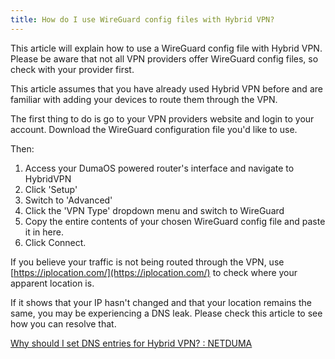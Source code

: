 ```yaml
---
title: How do I use WireGuard config files with Hybrid VPN?
---
```


This article will explain how to use a WireGuard 
config file with Hybrid VPN. Please be aware that not all VPN providers 
offer WireGuard config files, so check with your provider first.

This
 article assumes that you have already used Hybrid VPN before and are 
familiar with adding your devices to route them through the VPN.

The
 first thing to do is go to your VPN providers website and login to your
 account. Download the WireGuard configuration file you'd like to use.

Then:

1. Access your DumaOS powered router's interface and navigate to HybridVPN
2. Click 'Setup'
3. Switch to 'Advanced'
4. Click the 'VPN Type' dropdown menu and switch to WireGuard
5. Copy the entire contents of your chosen WireGuard config file and paste it in here.
6. Click Connect.

If you believe your traffic is not being routed through the VPN, use [https://iplocation.com/](https://iplocation.com/) to check where your apparent location is.

If
 it shows that your IP hasn't changed and that your location remains the
 same, you may be experiencing a DNS leak. Please check this article to 
see how you can resolve that.

[Why should I set DNS entries for Hybrid VPN? : NETDUMA](http://support.netduma.com/support/solutions/articles/16000122401-why-should-i-set-dns-entries-for-hybrid-vpn-)
